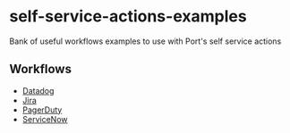 # self-service-actions-examples
Bank of useful workflows examples to use with Port's self service actions

## Workflows
- [Datadog](/github-workflows/datadog/)
- [Jira](/github-workflows/jira/)
- [PagerDuty](/github-workflows/pagerduty/)
- [ServiceNow](/github-workflows/servicenow/)